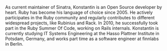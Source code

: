 As current maintainer of Sinatra, Konstantin is an Open Source developer by
heart. Ruby has become his language of choice since 2005. He actively
participates in the Ruby community and regularly contributes to different
widespread projects, like Rubinius and Rack. In 2010, he successfully took
part in the Ruby Summer Of Code, working on Rails internals. Konstantin is
currently studying IT Systems Engineering at the Hasso Plattner Institute in
Potsdam, Germany, and works part time as a software engineer at finnlabs in
Berlin.

